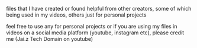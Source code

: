 files that I have created or found helpful from other creators, some of which being used in my videos, others just for personal projects

feel free to use any for personal projects or if you are using my files in videos on a social media platform (youtube, instagram etc), please credit me (Jai.z Tech Domain on youtube)
